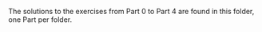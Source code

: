 The solutions to the exercises from Part 0 to Part 4 are found in this folder, one Part per folder.
